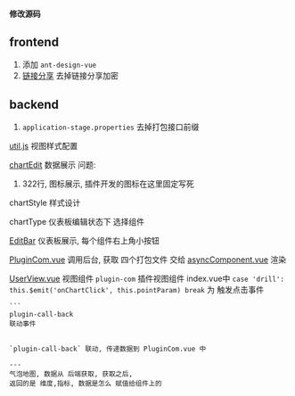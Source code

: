 #### 修改源码

## frontend
1. 添加 `ant-design-vue`
2. [链接分享](/frontend/src/views/link/generate/index.vue) 去掉链接分享加密 

## backend
1. `application-stage.properties` 去掉打包接口前缀



[util.js](/frontend/src/views/chart/chart/util.js) 视图样式配置

[chartEdit](/frontend/src/views/chart/view/ChartEdit.vue) 数据展示
问题:
1. 322行, 图标展示, 插件开发的图标在这里固定写死

chartStyle 样式设计

chartType 仪表板编辑状态下 选择组件

[EditBar](/frontend/src/components/canvas/components/editor/EditBar.vue) 仪表板展示, 每个组件右上角小按钮

[PluginCom.vue](/frontend/src/views/system/plugin/PluginCom.vue) 调用后台, 获取 四个打包文件
    交给 [asyncComponent.vue](/frontend/src/components/asyncComponent/index.vue) 渲染


[UserView.vue](/frontend/src/components/canvas/customComponent/UserView.vue) 视图组件
    `plugin-com` 插件视图组件
    index.vue中
    ```
    case 'drill':
    this.$emit('onChartClick', this.pointParam)
    break
    ```
    为 触发点击事件

    ```
    plugin-call-back
    联动事件
```

`plugin-call-back` 联动, 传递数据到 PluginCom.vue 中

---
气泡地图, 数据从 后端获取, 获取之后, 
返回的是 维度,指标, 数据是怎么 赋值给组件上的